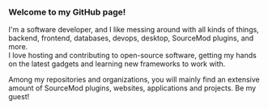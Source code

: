 ### Welcome to my GitHub page!

I'm a software developer, and I like messing around with all kinds of things, backend, frontend, databases, devops, desktop, SourceMod plugins, and more.<br>
I love hosting and contributing to open-source software, getting my hands on the latest gadgets and learning new frameworks to work with.

Among my repositories and organizations, you will mainly find an extensive amount of SourceMod plugins, websites, applications and projects. Be my guest!
